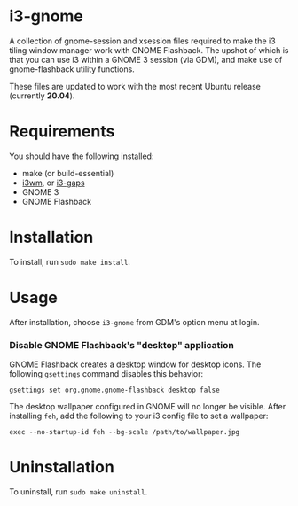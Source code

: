 # i3-gnome

A collection of gnome-session and xsession files required to make the i3 tiling window manager work with GNOME Flashback. The upshot of which is that you can use i3 within a GNOME 3 session (via GDM), and make use of gnome-flashback utility functions.

These files are updated to work with the most recent Ubuntu release (currently **20.04**).

# Requirements

You should have the following installed:

* make (or build-essential)
* <a href="https://i3wm.org/">i3wm</a>, or <a href="https://github.com/Airblader/i3">i3-gaps</a>
* GNOME 3
* GNOME Flashback

# Installation

To install, run `sudo make install`.

# Usage

After installation, choose `i3-gnome` from GDM's option menu at login.

### Disable GNOME Flashback's "desktop" application

GNOME Flashback creates a desktop window for desktop icons. The following `gsettings` command disables this behavior:

```gsettings set org.gnome.gnome-flashback desktop false```

The desktop wallpaper configured in GNOME will no longer be visible. After installing `feh`, add the following to your i3 config file to set a wallpaper:

```exec --no-startup-id feh --bg-scale /path/to/wallpaper.jpg```

# Uninstallation

To uninstall, run `sudo make uninstall`.